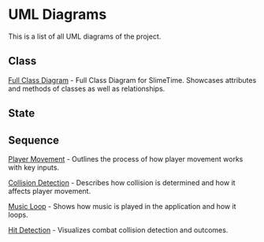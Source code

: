 # UML Diagrams
This is a list of all UML diagrams of the project.
## Class
[Full Class Diagram](https://github.com/JQBNguyen/CS151-Slime_Time/blob/main/diagrams/SlimeTime_Class_UML.png) - Full Class Diagram for SlimeTime. Showcases attributes and methods of classes as well as relationships.

## State

## Sequence
[Player Movement](https://github.com/JQBNguyen/CS151-Slime_Time/blob/main/diagrams/PlayerMovement_Sequence.png) - Outlines the process of how player movement works with key inputs.

[Collision Detection](https://github.com/JQBNguyen/CS151-Slime_Time/blob/main/diagrams/Collision_Detection.png) - Describes how collision is determined and how it affects player movement.

[Music Loop](https://github.com/JQBNguyen/CS151-Slime_Time/blob/main/diagrams/MusicLoop.PNG) - Shows how music is played in the application and how it loops.

[Hit Detection](https://github.com/JQBNguyen/CS151-Slime_Time/blob/main/diagrams/HitDetection.png) - Visualizes combat collision detection and outcomes.
